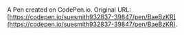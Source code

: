 # 

A Pen created on CodePen.io. Original URL: [https://codepen.io/suesmith932837-39847/pen/BaeBzKR](https://codepen.io/suesmith932837-39847/pen/BaeBzKR).

